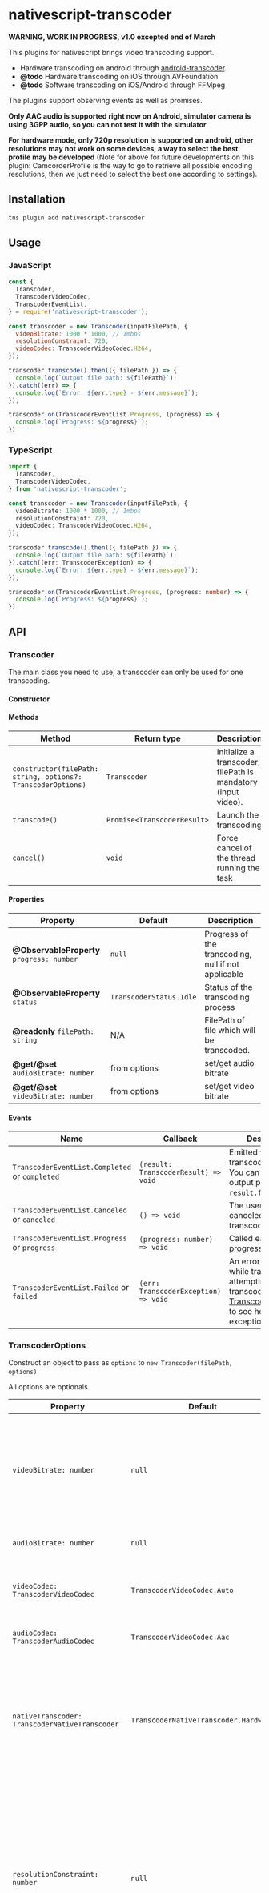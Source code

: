 # nativescript-transcoder

**WARNING, WORK IN PROGRESS, v1.0 excepted end of March**

This plugins for nativescript brings video transcoding support.

* Hardware transcoding on android through [android-transcoder](https://github.com/ypresto/android-transcoder).
* **@todo** Hardware transcoding on iOS through AVFoundation
* **@todo** Software transcoding on iOS/Android through FFMpeg

The plugins support observing events as well as promises.

**Only AAC audio is supported right now on Android, simulator camera is using 3GPP audio, so you can not test it with the simulator**

**For hardware mode, only 720p resolution is supported on android, other resolutions may not work on some devices, a way to select the best profile may be developed**
(Note for above for future developments on this plugin: CamcorderProfile is the way to go to retrieve all possible encoding resolutions, then we just need to select the best one according to settings).

## Installation

```bash
tns plugin add nativescript-transcoder
```

## Usage 

### JavaScript

```javascript
const {
  Transcoder,
  TranscoderVideoCodec,
  TranscoderEventList,
} = require('nativescript-transcoder');

const transcoder = new Transcoder(inputFilePath, {
  videoBitrate: 1000 * 1000, // 1mbps
  resolutionConstraint: 720,
  videoCodec: TranscoderVideoCodec.H264,
});

transcoder.transcode().then(({ filePath }) => {
  console.log(`Output file path: ${filePath}`);
}).catch((err) => {
  console.log(`Error: ${err.type} - ${err.message}`);
});

transcoder.on(TranscoderEventList.Progress, (progress) => {
  console.log(`Progress: ${progress}`);
})
```

### TypeScript

```typescript
import {
  Transcoder,
  TranscoderVideoCodec,
} from 'nativescript-transcoder';

const transcoder = new Transcoder(inputFilePath, {
  videoBitrate: 1000 * 1000, // 1mbps
  resolutionConstraint: 720,
  videoCodec: TranscoderVideoCodec.H264,
});

transcoder.transcode().then(({ filePath }) => {
  console.log(`Output file path: ${filePath}`);
}).catch((err: TranscoderException) => {
  console.log(`Error: ${err.type} - ${err.message}`);
});

transcoder.on(TranscoderEventList.Progress, (progress: number) => {
  console.log(`Progress: ${progress}`);
})
```

## API

### Transcoder

The main class you need to use, a transcoder can only be used for one transcoding.

#### Constructor

#### Methods
    
| Method | Return type | Description |
| --- | --- | --- |
| `constructor(filePath: string, options?: TranscoderOptions)` | `Transcoder` | Initialize a transcoder, filePath is mandatory (input video).
| `transcode()` | `Promise<TranscoderResult>` | Launch the transcoding |
| `cancel()` | `void` | Force cancel of the thread running the task |
    

#### Properties
    
| Property | Default | Description |
| --- | --- | --- |
| **@ObservableProperty** `progress: number` | `null` | Progress of the transcoding, null if not applicable |
| **@ObservableProperty** `status` | `TranscoderStatus.Idle` | Status of the transcoding process |
| **@readonly** `filePath: string` | N/A | FilePath of file which will be transcoded. |
| **@get/@set** `audioBitrate: number` | from options | set/get audio bitrate |
| **@get/@set** `videoBitrate: number` | from options | set/get video bitrate |
    

#### Events

| Name | Callback | Description |
| --- | --- | --- |
| `TranscoderEventList.Completed` or `completed` | `(result: TranscoderResult) => void` | Emitted when the transcoding is done. You can access the output path from `result.filePath`. |
| `TranscoderEventList.Canceled` or `canceled` | `() => void` | The user has canceled the transcoding |
| `TranscoderEventList.Progress` or `progress` | `(progress: number) => void` | Called each time the progress change. |
| `TranscoderEventList.Failed` or `failed` | `(err: TranscoderException) => void` | An error occured while transcoding or attempting to transcode. See [TranscoderException](#TranscoderException) to see how to handle exceptions |
    

### TranscoderOptions

Construct an object to pass as `options` to `new Transcoder(filePath, options)`.

All options are optionals.

    
| Property | Default | Description |
| --- | --- | --- |
| `videoBitrate: number` | `null` | Adjust video bitrate<br>Default to `null`.<br>When `null`, try to use the same bitrate as input, but bitrate information can not always be retrieved on h264 on Android, as a result if encoding is necessary, bitrate will default to 1mbps (1000000). |
| `audioBitrate: number` | `null` | Adjust audio bitrate (in bps), default to null (keep bitrate) |
| `videoCodec: TranscoderVideoCodec` | `TranscoderVideoCodec.Auto` | Define the video codec to use. Be careful, all device does not support all codecs, use `TranscoderVideoCodec.Auto` if not sure. |
| `audioCodec: TranscoderAudioCodec` | `TranscoderVideoCodec.Aac` | Define the audio codec to use. Only AAC supported for now. |
| `nativeTranscoder: TranscoderNativeTranscoder` | `TranscoderNativeTranscoder.Hardware` | Define which native transcoder to use. Hardware is faster and better but FFMPEG is not dependant of what the device can or can not do. The hardware transcoder can always handle video taken by the device camera. Prefered choice is Hardware, but choose FFMPEG if video comes from unknown sources |
| `resolutionConstraint: number` | `null` | Define the output resolution of the video. Positive number represent a constraint on the smaller side of the video. Negative number represent a constraint on the larger side of the video. Important: the video will never be scalled up ! (`null` to keep the original format). Ex: <br>- input: 1920x1080, resolutionConstraint: 720, output: 1280x720<br>- input: 1920x1080, resolutionConstraint: -720, output: 720x405 |
| `strictResolutionConstraint: boolean` | `false` | If this is true, the transcoder will through an error if the video can not be scaled according to the defined `resolutionConstraint`. Otherwise, it will use the nearest possible resolution. (ex: 480p can not be achieve with 3140x2160, if `true` then an exception will be thrown, if `false` then output resolution will be 848x477). |
    

### TranscoderException

#### Exemple

```typescript
transcoder.on(TranscoderEventList.Failed, (err: TranscoderException) => {
  switch (err.type) {
    case TranscoderExceptionType.InvalidOutputFormat:
      console.log('The device doesn\'t support the asked output')
      break;
    default: // TranscoderExceptionType.Failed:
      console.log('Unable to trasncode')
      break;
  }
})
```

#### Properties
    
| Property/method | Default | Description |
| --- | --- | --- |
| `type: TranscoderExceptionType` | `null` | Type of transcoding error (see [TranscoderExceptionType](#TranscoderExceptionType)) |
| `nativeError: any` | `undefined` | May be the raw error rejected by the native transcoder. |
| `constructor(type: TranscoderExceptionType, message: string, nativeError?: any): TranscoderException` | N/A | Initialize a TranscoderException, prefered way is to inherit from that. |

### TranscoderExceptionType

An enum containing all possible types

Prefered way is to use `TranscoderExceptionType.Canceled` instead of it's value (`'CANCELED'`).

    
| Key | Value | Description |
| --- | --- | --- |
| `Canceled` | `'CANCELED'` | User canceled exception |
| `Failed` | `'FAILED'` | Generic failure error |
| `InvalidInputFormat` | `'INVALID_INPUT'` | Generic error when Input can not be transcoded. |
| `InvalidOutputResolution` | `'INVALID_INPUT'` | Happens when output resolution is not correct (like floating number). |
| `InvalidOutputVideoCodec` | `'INVALID_OUTPUT_VIDEO_CODEC'` | Happens when no video codec correspond on the device. |
| `InvalidOutputFormat` | `'INVALID_OUTPUT_FORMAT'` | Happens when at the end, the device is not capable to hardware transcode a given format |



## License

Apache License Version 2.0, January 2004
